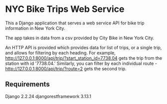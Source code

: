 # NYC Bike Trips Web Service

This a Django application that serves a web service API for bike trip information in
New York City. 

The app takes in data from a csv provided by City Bike in New York City.

An HTTP API is provided which provides data for list of trips, or a single trip, and allows for filtering by each heading. For example, http://127.0.0.1:8000/api/trip/?start_station_id=7738.04 gets the trip from the station with id '7738.04.' Similarly, you can filter by each individual route - http://127.0.0.1:8000/api/trip/?route=2 gets the second trip.

## Requirements

Django 2.2.24
djangorestframework 3.13.1
 
